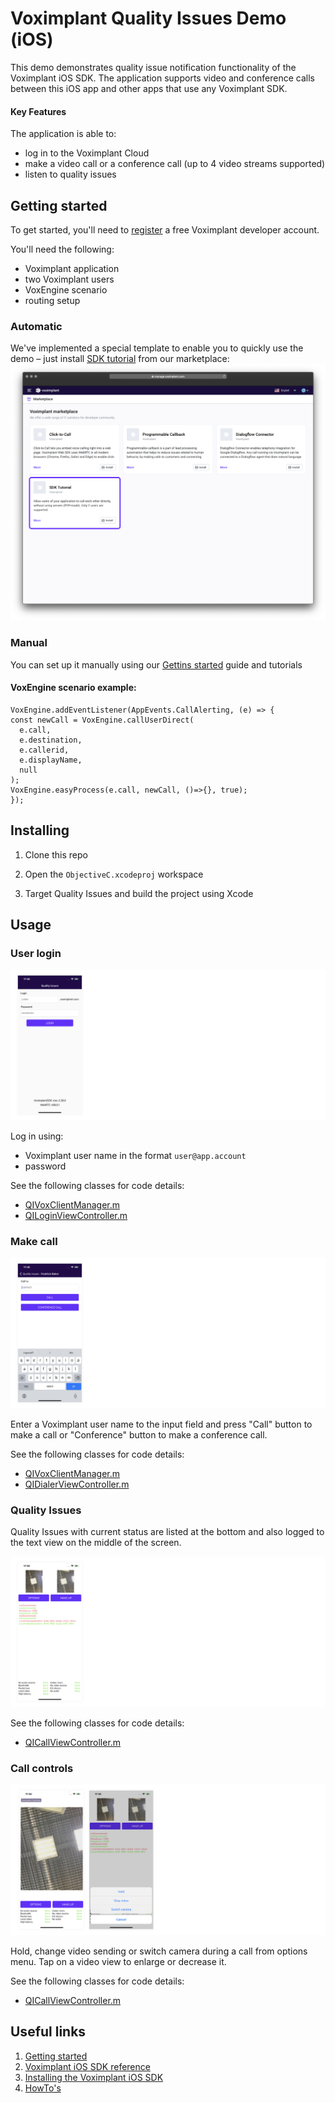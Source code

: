# Voximplant Quality Issues Demo (iOS)

This demo demonstrates quality issue notification functionality of the Voximplant iOS SDK. The application supports video and conference calls between this iOS app and other apps that use any Voximplant SDK.

#### Key Features
The application is able to:
- log in to the Voximplant Cloud
- make a video call or a conference call (up to 4 video streams supported)
- listen to quality issues

## Getting started

To get started, you'll need to [register](https://manage.voximplant.com/auth/sign_up) a free Voximplant developer account.

You'll need the following:
- Voximplant application
- two Voximplant users
- VoxEngine scenario
- routing setup

### Automatic
We've implemented a special template to enable you to quickly use the demo – just 
install [SDK tutorial](https://manage.voximplant.com/marketplace/sdk_tutorial) from our marketplace:
![marketplace](Screenshots/market.png)

### Manual

You can set up it manually using our [Gettins started](https://voximplant.com/docs/introduction) guide and tutorials

#### VoxEngine scenario example:
  ```
  VoxEngine.addEventListener(AppEvents.CallAlerting, (e) => {
  const newCall = VoxEngine.callUserDirect(
    e.call, 
    e.destination,
    e.callerid,
    e.displayName,
    null
  );
  VoxEngine.easyProcess(e.call, newCall, ()=>{}, true);
  });
  ```

## Installing

1. Clone this repo

2. Open the `ObjectiveC.xcodeproj` workspace

3. Target Quality Issues and build the project using Xcode

## Usage

### User login
![login](Screenshots/login.png)

Log in using:
* Voximplant user name in the format `user@app.account`
* password

See the following classes for code details:
- [QIVoxClientManager.m](Managers/QIVoxClientManager.m)
- [QILoginViewController.m](UI/QILoginViewController.m)

### Make call
![call](Screenshots/call.png)

Enter a Voximplant user name to the input field and press "Call" button to make a call or "Conference" button to make a conference call.

See the following classes for code details:
- [QIVoxClientManager.m](Managers/QIVoxClientManager.m)
- [QIDialerViewController.m](UI/QIDialerViewController.m)

### Quality Issues

Quality Issues with current status are listed at the bottom and also logged to the text view on the middle of the screen.

![inCall](Screenshots/issues.png)

See the following classes for code details:
- [QICallViewController.m](UI/QICallViewController.m)
  
### Call controls

![inCall](Screenshots/inCall.png)

Hold, change video sending or switch camera during a call from options menu.
Tap on a video view to enlarge or decrease it.

See the following classes for code details:
- [QICallViewController.m](UI/QICallViewController.m)

## Useful links
1. [Getting started](https://voximplant.com/docs/introduction)
2. [Voximplant iOS SDK reference](https://voximplant.com/docs/references/iossdk)
3. [Installing the Voximplant iOS SDK](https://voximplant.com/docs/introduction/integration/adding_sdks/installing/ios_sdk)
4. [HowTo's](https://voximplant.com/docs/howtos) 
